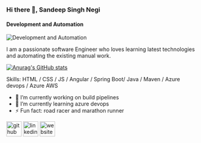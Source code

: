 ### Hi there 👋, Sandeep Singh Negi
#### Development and Automation
![Development and Automation](https://arturssmirnovs.github.io/github-profile-readme-generator/images/banner.png)

I am a passionate software Engineer who loves learning latest technologies and automating the existing manual work.

[![Anurag's GitHub stats](https://github-readme-stats.vercel.app/api?username=sandeepnegi1996)](https://github.com/anuraghazra/github-readme-stats)

Skills: HTML / CSS / JS / Angular / Spring Boot/ Java / Maven / Azure devops / Azure  AWS

- 🔭 I’m currently working on build pipelines 
- 🌱 I’m currently learning azure devops 
- ⚡ Fun fact: road racer and marathon runner 


[<img src='https://cdn.jsdelivr.net/npm/simple-icons@3.0.1/icons/github.svg' alt='github' height='40'>](https://github.com/sandeepnegi1996)  [<img src='https://cdn.jsdelivr.net/npm/simple-icons@3.0.1/icons/linkedin.svg' alt='linkedin' height='40'>](https://www.linkedin.com/in/sandeepnegi1996/)  [<img src='https://cdn.jsdelivr.net/npm/simple-icons@3.0.1/icons/icloud.svg' alt='website' height='40'>](www.hashcodehub.com)  

